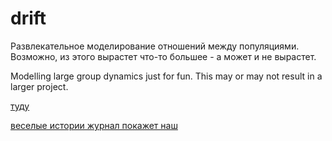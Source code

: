 # drift
Развлекательное моделирование отношений между популяциями. Возможно, из этого вырастет что-то большее - а может и не вырастет.

Modelling large group dynamics just for fun. This may or may not result in a larger project. 

[туду](TODO.md)

[веселые истории журнал покажет наш](STORIES.md)


